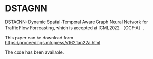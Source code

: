 # DSTAGNN
DSTAGNN: Dynamic Spatial-Temporal Aware Graph Neural Network for Traffic Flow Forecasting, which is accepted at ICML2022 （CCF-A）.

This paper can be download form https://proceedings.mlr.press/v162/lan22a.html


The code has been available.
